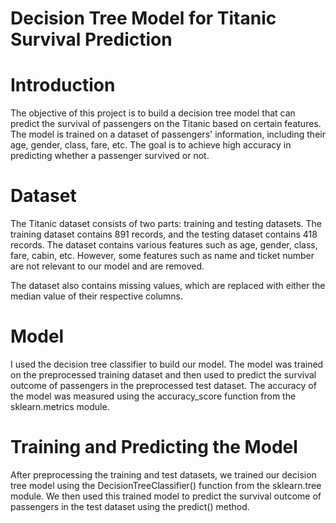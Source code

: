 # Decision Tree Model for Titanic Survival Prediction
# Introduction
The objective of this project is to build a decision tree model that can predict the survival of passengers on the Titanic based on certain features. The model is trained on a dataset of passengers' information, including their age, gender, class, fare, etc. The goal is to achieve high accuracy in predicting whether a passenger survived or not.

# Dataset
The Titanic dataset consists of two parts: training and testing datasets. The training dataset contains 891 records, and the testing dataset contains 418 records. The dataset contains various features such as age, gender, class, fare, cabin, etc. However, some features such as name and ticket number are not relevant to our model and are removed.

The dataset also contains missing values, which are replaced with either the median value of their respective columns.

# Model
I used the decision tree classifier to build our model. The model was trained on the preprocessed training dataset and then used to predict the survival outcome of passengers in the preprocessed test dataset. The accuracy of the model was measured using the accuracy_score function from the sklearn.metrics module.

# Training and Predicting the Model
After preprocessing the training and test datasets, we trained our decision tree model using the DecisionTreeClassifier() function from the sklearn.tree module. We then used this trained model to predict the survival outcome of passengers in the test dataset using the predict() method.
